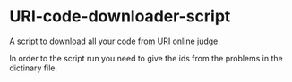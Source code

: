 # URI-code-downloader-script
A script to download all your code from URI online judge

In order to the script run you need to give the ids from the problems in the dictinary file.
